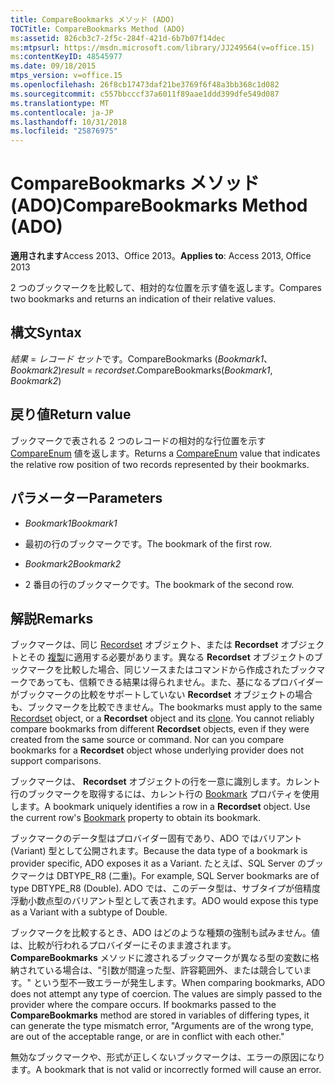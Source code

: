 ```yaml
---
title: CompareBookmarks メソッド (ADO)
TOCTitle: CompareBookmarks Method (ADO)
ms:assetid: 826cb3c7-2f5c-284f-421d-6b7b07f14dec
ms:mtpsurl: https://msdn.microsoft.com/library/JJ249564(v=office.15)
ms:contentKeyID: 48545977
ms.date: 09/18/2015
mtps_version: v=office.15
ms.openlocfilehash: 26f8cb17473daf21be3769f6f48a3bb368c1d082
ms.sourcegitcommit: c557bbcccf37a6011f89aae1ddd399dfe549d087
ms.translationtype: MT
ms.contentlocale: ja-JP
ms.lasthandoff: 10/31/2018
ms.locfileid: "25876975"
---
```

# <a name="comparebookmarks-method-ado"></a><span data-ttu-id="fc9f6-102">CompareBookmarks メソッド (ADO)</span><span class="sxs-lookup"><span data-stu-id="fc9f6-102">CompareBookmarks Method (ADO)</span></span>


<span data-ttu-id="fc9f6-103">**適用されます**Access 2013、Office 2013。</span><span class="sxs-lookup"><span data-stu-id="fc9f6-103">**Applies to**: Access 2013, Office 2013</span></span>

<span data-ttu-id="fc9f6-104">2 つのブックマークを比較して、相対的な位置を示す値を返します。</span><span class="sxs-lookup"><span data-stu-id="fc9f6-104">Compares two bookmarks and returns an indication of their relative values.</span></span>

## <a name="syntax"></a><span data-ttu-id="fc9f6-105">構文</span><span class="sxs-lookup"><span data-stu-id="fc9f6-105">Syntax</span></span>

<span data-ttu-id="fc9f6-106">*結果* = *レコード セット*です。CompareBookmarks (*Bookmark1*、 *Bookmark2*)</span><span class="sxs-lookup"><span data-stu-id="fc9f6-106">*result* = *recordset*.CompareBookmarks(*Bookmark1*, *Bookmark2*)</span></span>

## <a name="return-value"></a><span data-ttu-id="fc9f6-107">戻り値</span><span class="sxs-lookup"><span data-stu-id="fc9f6-107">Return value</span></span>

<span data-ttu-id="fc9f6-108">ブックマークで表される 2 つのレコードの相対的な行位置を示す [CompareEnum](compareenum.md) 値を返します。</span><span class="sxs-lookup"><span data-stu-id="fc9f6-108">Returns a [CompareEnum](compareenum.md) value that indicates the relative row position of two records represented by their bookmarks.</span></span>

## <a name="parameters"></a><span data-ttu-id="fc9f6-109">パラメーター</span><span class="sxs-lookup"><span data-stu-id="fc9f6-109">Parameters</span></span>

  - <span data-ttu-id="fc9f6-110">*Bookmark1*</span><span class="sxs-lookup"><span data-stu-id="fc9f6-110">*Bookmark1*</span></span>

  - <span data-ttu-id="fc9f6-111">最初の行のブックマークです。</span><span class="sxs-lookup"><span data-stu-id="fc9f6-111">The bookmark of the first row.</span></span>

  - <span data-ttu-id="fc9f6-112">*Bookmark2*</span><span class="sxs-lookup"><span data-stu-id="fc9f6-112">*Bookmark2*</span></span>

  - <span data-ttu-id="fc9f6-113">2 番目の行のブックマークです。</span><span class="sxs-lookup"><span data-stu-id="fc9f6-113">The bookmark of the second row.</span></span>

## <a name="remarks"></a><span data-ttu-id="fc9f6-114">解説</span><span class="sxs-lookup"><span data-stu-id="fc9f6-114">Remarks</span></span>

<span data-ttu-id="fc9f6-p101">ブックマークは、同じ [Recordset](recordset-object-ado.md) オブジェクト、または **Recordset** オブジェクトとその [複製](clone-method-ado.md)に適用する必要があります。異なる **Recordset** オブジェクトのブックマークを比較した場合、同じソースまたはコマンドから作成されたブックマークであっても、信頼できる結果は得られません。また、基になるプロバイダーがブックマークの比較をサポートしていない **Recordset** オブジェクトの場合も、ブックマークを比較できません。</span><span class="sxs-lookup"><span data-stu-id="fc9f6-p101">The bookmarks must apply to the same [Recordset](recordset-object-ado.md) object, or a **Recordset** object and its [clone](clone-method-ado.md). You cannot reliably compare bookmarks from different **Recordset** objects, even if they were created from the same source or command. Nor can you compare bookmarks for a **Recordset** object whose underlying provider does not support comparisons.</span></span>

<span data-ttu-id="fc9f6-p102">ブックマークは、 **Recordset** オブジェクトの行を一意に識別します。カレント行のブックマークを取得するには、カレント行の [Bookmark](bookmark-property-ado.md) プロパティを使用します。</span><span class="sxs-lookup"><span data-stu-id="fc9f6-p102">A bookmark uniquely identifies a row in a **Recordset** object. Use the current row's [Bookmark](bookmark-property-ado.md) property to obtain its bookmark.</span></span>

<span data-ttu-id="fc9f6-120">ブックマークのデータ型はプロバイダー固有であり、ADO ではバリアント (Variant) 型として公開されます。</span><span class="sxs-lookup"><span data-stu-id="fc9f6-120">Because the data type of a bookmark is provider specific, ADO exposes it as a Variant.</span></span> <span data-ttu-id="fc9f6-121">たとえば、SQL Server のブックマークは DBTYPE\_R8 (二重)。</span><span class="sxs-lookup"><span data-stu-id="fc9f6-121">For example, SQL Server bookmarks are of type DBTYPE\_R8 (Double).</span></span> <span data-ttu-id="fc9f6-122">ADO では、このデータ型は、サブタイプが倍精度浮動小数点型のバリアント型として表されます。</span><span class="sxs-lookup"><span data-stu-id="fc9f6-122">ADO would expose this type as a Variant with a subtype of Double.</span></span>

<span data-ttu-id="fc9f6-p104">ブックマークを比較するとき、ADO はどのような種類の強制も試みません。値は、比較が行われるプロバイダーにそのまま渡されます。 **CompareBookmarks** メソッドに渡されるブックマークが異なる型の変数に格納されている場合は、"引数が間違った型、許容範囲外、または競合しています。" という型不一致エラーが発生します。</span><span class="sxs-lookup"><span data-stu-id="fc9f6-p104">When comparing bookmarks, ADO does not attempt any type of coercion. The values are simply passed to the provider where the compare occurs. If bookmarks passed to the **CompareBookmarks** method are stored in variables of differing types, it can generate the type mismatch error, "Arguments are of the wrong type, are out of the acceptable range, or are in conflict with each other."</span></span>

<span data-ttu-id="fc9f6-126">無効なブックマークや、形式が正しくないブックマークは、エラーの原因になります。</span><span class="sxs-lookup"><span data-stu-id="fc9f6-126">A bookmark that is not valid or incorrectly formed will cause an error.</span></span>

